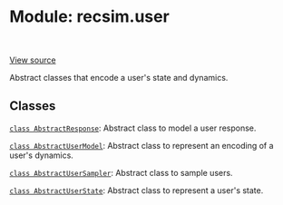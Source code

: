 <div itemscope itemtype="http://developers.google.com/ReferenceObject">
<meta itemprop="name" content="recsim.user" />
<meta itemprop="path" content="Stable" />
</div>

# Module: recsim.user

<table class="tfo-notebook-buttons tfo-api" align="left">
</table>

<a target="_blank" href="https://github.com/google-research/recsim/tree/master/recsim/user.py">View
source</a>

Abstract classes that encode a user's state and dynamics.

## Classes

[`class AbstractResponse`](../recsim/user/AbstractResponse.md): Abstract class
to model a user response.

[`class AbstractUserModel`](../recsim/user/AbstractUserModel.md): Abstract class
to represent an encoding of a user's dynamics.

[`class AbstractUserSampler`](../recsim/user/AbstractUserSampler.md): Abstract
class to sample users.

[`class AbstractUserState`](../recsim/user/AbstractUserState.md): Abstract class
to represent a user's state.
